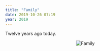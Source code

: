 ```yaml
---
title: "Family"
date: 2019-10-26 07:19
year: 2019
---
```


Twelve years ago today.

<div align="center">
  <img src="{{site.github.url}}/files/2019/10/family.jpg" alt="Family" />
</div>
